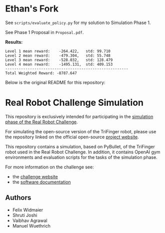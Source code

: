 Ethan's Fork
===============================
See `scripts/evaluate_policy.py` for my solution to Simulation Phase 1.

See Phase 1 Proposal in `Proposal.pdf`.

**Results:**
```
Level 1 mean reward:	-264.422,	std: 99.710
Level 2 mean reward:	-479.304,	std: 55.748
Level 3 mean reward:	-528.032,	std: 128.479
Level 4 mean reward:	-1495.131,	std: 409.153
-------------------------------------------------------
Total Weighted Reward: -8787.647
```

Below is the original README for this repository:

Real Robot Challenge Simulation
===============================

This repository is exclusively intended for participating
in the [simulation phase of the Real Robot Challenge](https://real-robot-challenge.com/simulation_phase).

For simulating the open-source version of the TriFinger robot, please use the 
repository linked on the official open-source [project website](https://sites.google.com/view/trifinger).


This repository contains a simulation, based on PyBullet, of the TriFinger robot
used in the Real Robot Challenge. In addition, it contains OpenAI gym
environments and evaluation scripts for the tasks of the simulation phase.

For more information on the challenge see:

- the [challenge website](https://real-robot-challenge.com)
- the [software
  documentation](https://people.tuebingen.mpg.de/felixwidmaier/realrobotchallenge/index.html)
  
  
## Authors
- Felix Widmaier
- Shruti Joshi
- Vaibhav Agrawal
- Manuel Wuethrich
